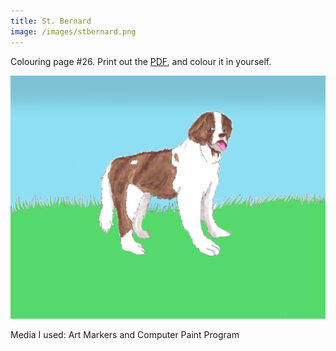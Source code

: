 ```yaml
---
title: St. Bernard
image: /images/stbernard.png
---
```

Colouring page #26. Print out the [PDF], and colour it in yourself.

![png]

Media I used: Art Markers and Computer Paint Program

[png]: /images/stbernard.png
[PDF]: /images/stbernard.pdf
